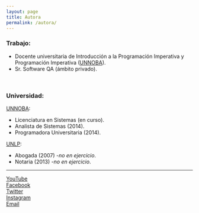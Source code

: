```yaml
---
layout: page
title: Autora
permalink: /autora/
---
```


### Trabajo:
- Docente universitaria de Introducción a la Programación Imperativa y Programación Imperativa ([UNNOBA](http://www.unnoba.edu.ar)).
- Sr. Software QA (ámbito privado).

&nbsp;
&nbsp;

 
### Universidad:

[UNNOBA](http://www.unnoba.edu.ar):
- Licenciatura en Sistemas (en curso).
- Analista de Sistemas (2014).
- Programadora Universitaria (2014).

[UNLP](http://www.jursoc.unlp.edu.ar):
- Abogada (2007) _-no en ejercicio_.
- Notaria (2013) _-no en ejercicio_.

---

[YouTube](https://www.youtube.com/c/Programaciondesdecero)
<br />
[Facebook](https://www.facebook.com/ProgramacionDesdeCeroParaTodos)
<br />
[Twitter](https://twitter.com/Programacion_0)
<br />
[Instagram](https://www.instagram.com/programaciondesdecero/)
<br />
[Email](mailto:programaciondesdecero@patriciaemiguel.com)
